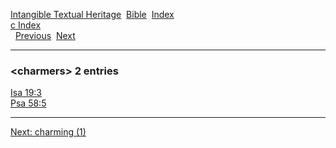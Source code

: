[Intangible Textual Heritage](../../index)  [Bible](../index) 
[Index](index)   
[c Index](_c_)  
  [Previous](c02060)  [Next](c02062) 

------------------------------------------------------------------------

### &lt;charmers&gt; 2 entries

[Isa 19:3](../kjv/isa019.htm#003)  
[Psa 58:5](../kjv/psa058.htm#005)  

------------------------------------------------------------------------

[Next: charming (1)](c02062)
